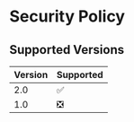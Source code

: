 # Security Policy

## Supported Versions

| Version | Supported          |
| ------- | ------------------ |
| 2.0     | :white_check_mark: |
| 1.0   | :negative_squared_cross_mark: |
